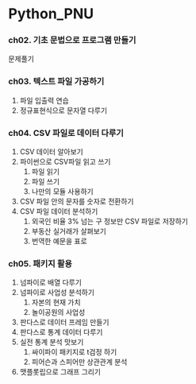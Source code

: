 # Python_PNU

### ch02. 기초 문법으로 프로그램 만들기
 문제풀기

### ch03. 텍스트 파일 가공하기
1. 파일 입출력 연습
2. 정규표현식으로 문자열 다루기

### ch04. CSV 파일로 데이터 다루기
1. CSV 데이터 알아보기
2. 파이썬으로 CSV파일 읽고 쓰기
   1) 파일 읽기
   2) 파일 쓰기
   3) 나만의 모듈 사용하기
3. CSV 파일 안의 문자를 숫자로 전환하기
4. CSV 파일 데이터 분석하기
   1) 외국인 비율 3% 넘는 구 정보만 CSV 파일로 저장하기
   2) 부동산 실거래가 살펴보기
   3) 번역한 예문을 표로 

### ch05. 패키지 활용
1. 넘파이로 배열 다루기
2. 넘파이로 사업성 분석하기
   1) 자본의 현재 가치
   2) 놀이공원의 사업성
3. 판다스로 데이터 프레임 만들기
4. 판다스로 통계 데이터 다루기
5. 실전 통계 분석 맛보기
   1) 싸이파이 패키지로 t검정 하기
   2) 피어슨과 스피어만 상관관계 분석
6. 맷플롯립으로 그래프 그리기
